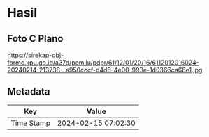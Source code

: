 # Hasil

## Foto C Plano

https://sirekap-obj-formc.kpu.go.id/a37d/pemilu/pdpr/61/12/01/20/16/6112012016024-20240214-213738--a950cccf-d4d8-4e00-993e-1d0366ca66e1.jpg


## Metadata

| Key        | Value               |
| ---------- | ------------------- |
| Time Stamp | 2024-02-15 07:02:30 |



